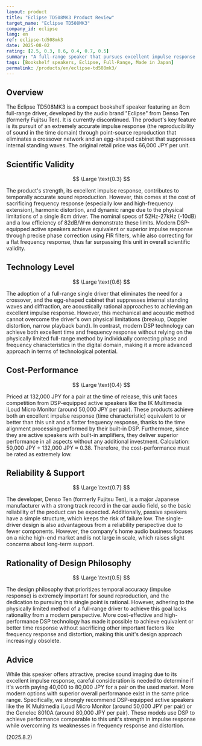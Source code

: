 ```yaml
---
layout: product
title: "Eclipse TD508MK3 Product Review"
target_name: "Eclipse TD508MK3"
company_id: eclipse
lang: en
ref: eclipse-td508mk3
date: 2025-08-02
rating: [2.5, 0.3, 0.6, 0.4, 0.7, 0.5]
summary: "A full-range speaker that pursues excellent impulse response. However, it faces significant challenges in frequency response, distortion, and cost-performance enabled by modern DSP technology."
tags: [Bookshelf speakers, Eclipse, Full-Range, Made in Japan]
permalink: /products/en/eclipse-td508mk3/
---
```

## Overview

The Eclipse TD508MK3 is a compact bookshelf speaker featuring an 8cm full-range driver, developed by the audio brand "Eclipse" from Denso Ten (formerly Fujitsu Ten). It is currently discontinued. The product's key feature is its pursuit of an extremely accurate impulse response (the reproducibility of sound in the time domain) through point-source reproduction that eliminates a crossover network and an egg-shaped cabinet that suppresses internal standing waves. The original retail price was 66,000 JPY per unit.

## Scientific Validity

$$ \Large \text{0.3} $$

The product's strength, its excellent impulse response, contributes to temporally accurate sound reproduction. However, this comes at the cost of sacrificing frequency response (especially low and high-frequency extension), harmonic distortion, and dynamic range due to the physical limitations of a single 8cm driver. The nominal specs of 52Hz-27kHz (-10dB) and a low efficiency of 82dB/W·m demonstrate these limits. Modern DSP-equipped active speakers achieve equivalent or superior impulse response through precise phase correction using FIR filters, while also correcting for a flat frequency response, thus far surpassing this unit in overall scientific validity.

## Technology Level

$$ \Large \text{0.6} $$

The adoption of a full-range single driver that eliminates the need for a crossover, and the egg-shaped cabinet that suppresses internal standing waves and diffraction, are acoustically rational approaches to achieving an excellent impulse response. However, this mechanical and acoustic method cannot overcome the driver's own physical limitations (breakup, Doppler distortion, narrow playback band). In contrast, modern DSP technology can achieve both excellent time and frequency response without relying on the physically limited full-range method by individually correcting phase and frequency characteristics in the digital domain, making it a more advanced approach in terms of technological potential.

## Cost-Performance

$$ \Large \text{0.4} $$

Priced at 132,000 JPY for a pair at the time of release, this unit faces competition from DSP-equipped active speakers like the IK Multimedia iLoud Micro Monitor (around 50,000 JPY per pair). These products achieve both an excellent impulse response (time characteristic) equivalent to or better than this unit and a flatter frequency response, thanks to the time alignment processing performed by their built-in DSP. Furthermore, since they are active speakers with built-in amplifiers, they deliver superior performance in all aspects without any additional investment.
Calculation: 50,000 JPY ÷ 132,000 JPY ≈ 0.38.
Therefore, the cost-performance must be rated as extremely low.

## Reliability & Support

$$ \Large \text{0.7} $$

The developer, Denso Ten (formerly Fujitsu Ten), is a major Japanese manufacturer with a strong track record in the car audio field, so the basic reliability of the product can be expected. Additionally, passive speakers have a simple structure, which keeps the risk of failure low. The single-driver design is also advantageous from a reliability perspective due to fewer components. However, the company's home audio business focuses on a niche high-end market and is not large in scale, which raises slight concerns about long-term support.

## Rationality of Design Philosophy

$$ \Large \text{0.5} $$

The design philosophy that prioritizes temporal accuracy (impulse response) is extremely important for sound reproduction, and the dedication to pursuing this single point is rational. However, adhering to the physically limited method of a full-range driver to achieve this goal lacks rationality from a modern perspective. More cost-effective and high-performance DSP technology has made it possible to achieve equivalent or better time response without sacrificing other important factors like frequency response and distortion, making this unit's design approach increasingly obsolete.

## Advice

While this speaker offers attractive, precise sound imaging due to its excellent impulse response, careful consideration is needed to determine if it's worth paying 40,000 to 80,000 JPY for a pair on the used market. More modern options with superior overall performance exist in the same price range. Specifically, we strongly recommend DSP-equipped active speakers like the IK Multimedia iLoud Micro Monitor (around 50,000 JPY per pair) or the Genelec 8010A (around 80,000 JPY per pair). These models use DSP to achieve performance comparable to this unit's strength in impulse response while overcoming its weaknesses in frequency response and distortion.

(2025.8.2)
